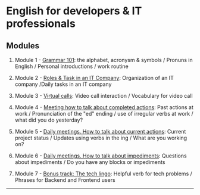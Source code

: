 # English for developers & IT professionals

## Modules

1. Module 1 - [Grammar 101](https://github.com/eugenia1984/english/english-for-developers-it-professionals/blob/main/module1.md): the alphabet, acronysm & symbols / Pronuns in English / Personal introductions /  work routine

2. Module 2 - [Roles & Task in an IT Company](https://github.com/eugenia1984/english/english-for-developers-it-professionals/blob/main/module2.md): Organization of an IT company /Daily tasks in an IT company

3. Module 3 - [Virtual calls](https://github.com/eugenia1984/english/english-for-developers-it-professionals/blob/main/module3.md): Video call interaction / Vocabulary for video call

4. Module 4 - [Meeting how to talk about completed actions](https://github.com/eugenia1984/english/english-for-developers-it-professionals/blob/main/module4.md): Past actions at work / Pronunciation of the "ed" ending / use of irregular verbs at work / what did you do yesterday?

5. Module 5 - [Daily meetings. How to talk about current actions](https://github.com/eugenia1984/english/english-for-developers-it-professionals/blob/main/module5.md): Current project status / Updates using verbs in the ing / What are you working on?

6. Module 6 - [Daily meetings. How to talk about impediments](https://github.com/eugenia1984/english/english-for-developers-it-professionals/blob/main/module6.md): Questions about impediments / Do you have any blocks or impediments

7. Module 7 - [Bonus track: The tech lingo](https://github.com/eugenia1984/english/english-for-developers-it-professionals/blob/main/module7.md): Helpful verb for tech problems / Phrases for Backend and Frontend users

---      
